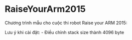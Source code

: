 # RaiseYourArm2015
Chương trình mẫu cho cuộc thi robot Raise your ARM 2015:

Lưu ý khi cài đặt:
	- Điều chỉnh stack size thành 4096 byte

